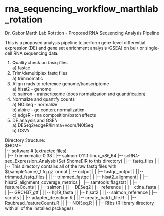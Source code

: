 # rna_sequencing_workflow_marthlab_rotation
Dr. Gabor Marth Lab Rotation - Proposed RNA Sequencing Analysis Pipeline

This is a proposed analysis pipeline to perform gene-level differential expression (DE) and gene set enrichment analysis (GSEA) on bulk or single-cell RNA sequencing data. 

1) Quality check on fastq files <br />
	a) fastqc <br />
2) Trim/demultiplex fastq files <br />
	a) trimmomatic <br />
3) Align reads to reference genome/transcriptome <br />
	a) hisat2 - genome <br />
	b) salmon - transcriptome (does normalization and quantification) <br />
4) Normalize and quantify counts <br />
	a) NOISeq - normalize <br />
	b) alpine - gc content normalization <br />
	c) edgeR - rna composition/batch effects <br />
5) DE analysis and GSEA <br />
	a) DESeq2/edgeR/limma+voom/NOISeq <br />
	b) GSVA <br />

Directory Structure: <br />
$HOME <br />
|-- software # (extracted files)<br />
|	|-- Trimmomatic-0.38
|	|-- salmon-0.11.1-linux_x86_64
|-- scRNA-seq_Expression_Analysis (Set $homeDIR to this directory)
|	|-- fastq_files
|	|	|-- This directory contains all of the raw fastq files with ${sampleName}_1.fq.gz format
|	|-- output
|	|	|-- fastqc_output
|	|	|-- trimmed_fastq_files
|       |       |-- trimmed_fastqc
|       |       |-- hisat2_alignment
|       |       |-- hisat2_alignment_coverage_metrics
|       |       |-- samtools_flagstat
|       |       |-- featureCounts
|       |       |-- salmon
|       |       |-- DESeq2
|	|-- reference
|       |       |-- cdna_fasta
|       |       |-- GRCH37_gtf
|       |       |-- hg19_fasta
|       |       |-- hisat2
|       |       |-- salmon_reference
|	|-- scripts
|       |       |-- adapter_detection.R
|       |       |-- create_batch_file.R
|       |       |-- Rsubread_featureCounts.R
|       |       |-- NOISeq.R
|       |       |-- Rlibs (R library directory with all of the installed packages)









